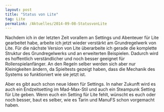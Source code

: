 ```yaml
---
layout: post
title: "Status von Lite"
tag: Lite
permalink: /Aktuelles/2014-09-08-StatusvonLite
---
```



Nachdem ich in der letzten Zeit vorallem an Settings und Abenteuer für Lite gearbeitet habe, arbeite ich jetzt wieder verstärkt am Grundregelwerk von Lite. Für die nächste Version von Lite überarbeite ich gerade die komplette Struktur des Grundregelwerks und an erweiterten Beispielen. Dadurch wird es hoffentlich verständlicher und noch besser geeignet für Rollenspielanfänger. An den Regeln selber werden sich aber nur Kleinigkeiten ändern, da Spieltests gezeigt haben, dass die Mechanik des Systems so funktioniert wie sie jetzt ist.

Aber es gibt auch schon neue Ideen für Settings. In naher Zukunft wird es auch ein Endzeitsetting im Mad-Max-Stil und auch ein Steampunk Setting für Lite geben. Wenn euch ein Setting für Lite fehlt, wünscht es euch oder noch besser, baut es selber, wie es Tarin und ManuFS schon vorgemacht haben.


